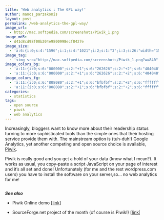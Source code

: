 ```yaml
---
title: 'Web analytics : The GPL way!'
author: manos_parzakonis
layout: post
permalink: /web-analytics-the-gpl-way/
image_url:
  - http://mac.softpedia.com/screenshots/Piwik_1.png
image_md5:
  - d41d8cd98f00b204e9800998ecf8427e
image_size:
  - 'a:6:{i:0;s:4:"1596";i:1;s:4:"1021";i:2;s:1:"3";i:3;s:26:"width="1596" height="1021"";s:4:"bits";s:1:"8";s:4:"mime";s:9:"image/png";}'
image_tag:
  - '<img src="http://mac.softpedia.com/screenshots/Piwik_1.png?w=840" class="aligncenter"   alt=""    />'
image_colors_bg:
  - 'a:11:{i:0;s:6:"000000";s:2:"+1";s:6:"262626";s:2:"+2";s:6:"404040";s:2:"+3";s:6:"808080";s:2:"+4";s:6:"bfbfbf";s:2:"+5";s:6:"e6e6e6";i:-1;s:6:"000000";i:-2;s:6:"000000";i:-3;s:6:"000000";i:-4;s:6:"000000";i:-5;s:6:"000000";}'
  - 'a:11:{i:0;s:6:"000000";s:2:"+1";s:6:"262626";s:2:"+2";s:6:"404040";s:2:"+3";s:6:"808080";s:2:"+4";s:6:"bfbfbf";s:2:"+5";s:6:"e6e6e6";i:-1;s:6:"000000";i:-2;s:6:"000000";i:-3;s:6:"000000";i:-4;s:6:"000000";i:-5;s:6:"000000";}'
image_colors_fg:
  - 'a:11:{i:0;s:6:"808080";s:2:"+1";s:6:"bfbfbf";s:2:"+2";s:6:"ffffff";s:2:"+3";s:6:"000000";s:2:"+4";s:6:"000000";s:2:"+5";s:6:"000000";i:-1;s:6:"808080";i:-2;s:6:"808080";i:-3;s:6:"808080";i:-4;s:6:"808080";i:-5;s:6:"808080";}'
  - 'a:11:{i:0;s:6:"808080";s:2:"+1";s:6:"bfbfbf";s:2:"+2";s:6:"ffffff";s:2:"+3";s:6:"000000";s:2:"+4";s:6:"000000";s:2:"+5";s:6:"000000";i:-1;s:6:"808080";i:-2;s:6:"808080";i:-3;s:6:"808080";i:-4;s:6:"808080";i:-5;s:6:"808080";}'
categories:
  - statistics
tags:
  - open source
  - piwik
  - web analytics
---
```

Increasingly, bloggers want to know more about their readership status turning to more sophisticated tools than the simple ones that their hosting service provide them with. The mainstream option is (tuh-duh!) Google Analytics, yet another competing and open source choice is available, [Piwik][1].

Piwik is really good and you get a hold of your data (know what I mean?). It works as usual, you copy-paste a script JavaScript on your page of interest and it&#8217;s all set and done! Unfortunately (for me and the rest wordpress.com users) you have to install the software on your server,so&#8230; no web analytics for me!

<p style="text-align:left;">
  <img class="aligncenter" src="http://i0.wp.com/mac.softpedia.com/screenshots/Piwik_1.png?resize=403%2C258" alt="" data-recalc-dims="1" />
</p>

<p style="text-align:left;">
  <strong><em>See also</em></strong>
</p>

  * Piwik Online demo [[link][2]]

  * SourceForge.net project of the month (of course is Piwik!) [[link][3]]

 [1]: http://piwik.org/
 [2]: http://piwik.org/demo/
 [3]: http://sourceforge.net/community/potm-200907/